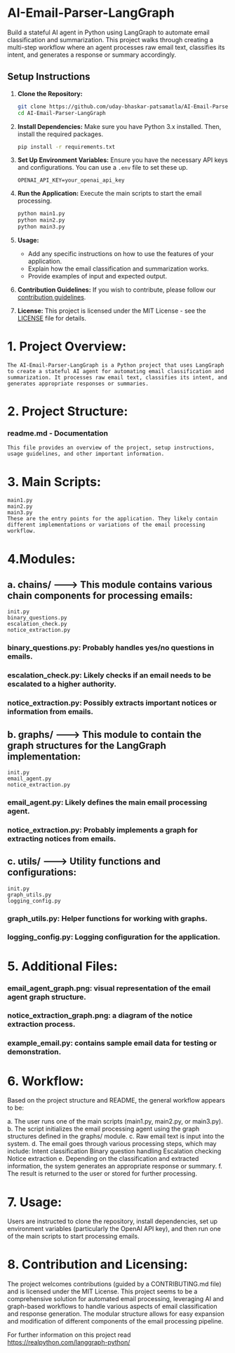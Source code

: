# AI-Email-Parser-LangGraph
Build a stateful AI agent in Python using LangGraph to automate email classification and summarization. This project walks through creating a multi-step workflow where an agent processes raw email text, classifies its intent, and generates a response or summary accordingly.

## Setup Instructions

1. **Clone the Repository:**
   ```bash
   git clone https://github.com/uday-bhaskar-patsamatla/AI-Email-Parser-LangGraph.git
   cd AI-Email-Parser-LangGraph
   ```

2. **Install Dependencies:**
   Make sure you have Python 3.x installed. Then, install the required packages.
   ```bash
   pip install -r requirements.txt
   ```

3. **Set Up Environment Variables:**
   Ensure you have the necessary API keys and configurations. You can use a `.env` file to set these up.
   ```plaintext
   OPENAI_API_KEY=your_openai_api_key
   ```

4. **Run the Application:**
   Execute the main scripts to start the email processing.
   ```bash
   python main1.py
   python main2.py
   python main3.py
   ```

5. **Usage:**
   - Add any specific instructions on how to use the features of your application.
   - Explain how the email classification and summarization works.
   - Provide examples of input and expected output.

6. **Contribution Guidelines:**
   If you wish to contribute, please follow our [contribution guidelines](CONTRIBUTING.md).

7. **License:**
   This project is licensed under the MIT License - see the [LICENSE](LICENSE) file for details.




# 1. Project Overview:
    The AI-Email-Parser-LangGraph is a Python project that uses LangGraph to create a stateful AI agent for automating email classification and summarization. It processes raw email text, classifies its intent, and generates appropriate responses or summaries.

# 2. Project Structure:

### readme.md - Documentation
    This file provides an overview of the project, setup instructions, usage guidelines, and other important information.

# 3. Main Scripts:
    main1.py
    main2.py
    main3.py
    These are the entry points for the application. They likely contain different implementations or variations of the email processing workflow.

# 4.Modules:
##    a. chains/ ---> This module contains various chain components for processing emails:
    init.py
    binary_questions.py
    escalation_check.py
    notice_extraction.py

###   binary_questions.py: Probably handles yes/no questions in emails.
###   escalation_check.py: Likely checks if an email needs to be escalated to a higher authority.
###   notice_extraction.py: Possibly extracts important notices or information from emails.

##    b. graphs/ ---> This module to contain the graph structures for the LangGraph implementation:
    init.py
    email_agent.py
    notice_extraction.py

###   email_agent.py: Likely defines the main email processing agent.
###    notice_extraction.py: Probably implements a graph for extracting notices from emails.

##    c. utils/ ---> Utility functions and configurations:
    init.py
    graph_utils.py
    logging_config.py
    
###    graph_utils.py: Helper functions for working with graphs.
###    logging_config.py: Logging configuration for the application.

#   5. Additional Files:
###     email_agent_graph.png: visual representation of the email agent graph structure.
###     notice_extraction_graph.png: a diagram of the notice extraction process.
###     example_email.py:  contains sample email data for testing or demonstration.

#   6. Workflow:

Based on the project structure and README, the general workflow appears to be:

a. The user runs one of the main scripts (main1.py, main2.py, or main3.py).
b. The script initializes the email processing agent using the graph structures defined in the graphs/ module.
c. Raw email text is input into the system.
d. The email goes through various processing steps, which may include:
Intent classification
Binary question handling
Escalation checking
Notice extraction
e. Depending on the classification and extracted information, the system generates an appropriate response or summary.
f. The result is returned to the user or stored for further processing.

#   7. Usage:
Users are instructed to clone the repository, install dependencies, set up environment variables (particularly the OpenAI API key), and then run one of the main scripts to start processing emails.

#   8. Contribution and Licensing:
The project welcomes contributions (guided by a CONTRIBUTING.md file) and is licensed under the MIT License.
This project seems to be a comprehensive solution for automated email processing, leveraging AI and graph-based workflows to handle various aspects of email classification and response generation. The modular structure allows for easy expansion and modification of different components of the email processing pipeline.

For further information on this project read https://realpython.com/langgraph-python/